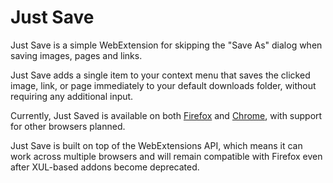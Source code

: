 # Just Save

Just Save is a simple WebExtension for skipping the "Save As" dialog when saving images, pages and links.

Just Save adds a single item to your context menu that saves the clicked image, link, or page immediately to your default downloads folder, without requiring any additional input.

Currently, Just Saved is available on both [Firefox](https://addons.mozilla.org/en-US/firefox/addon/just-save/) and [Chrome](https://chrome.google.com/webstore/detail/plaggkdohpgdahkidgjmbhafnbbacpno), with support for other browsers planned.

Just Save is built on top of the WebExtensions API, which means it can work across multiple browsers and will remain compatible with Firefox even after XUL-based addons become deprecated. 

